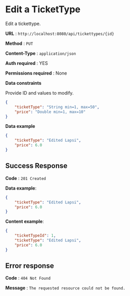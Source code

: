 # Edit a TicketType

Edit a tickettype.

**URL** : `http://localhost:8080/api/tickettypes/{id}`

**Method** : `PUT`

**Content-Type** : `application/json`

**Auth required** : YES

**Permissions required** : None 

**Data constraints**

Provide ID and values to modify.

```json
{
    "ticketType": "String min=1, max=50",
    "price": "Double min=1, max=10"
}
```

**Data example**

```json
{
    "ticketType": "Edited Lapsi",
    "price": 6.0
}
```

## Success Response

**Code** : `201 Created`

**Data example**:

```json
{
    "ticketType": "Edited Lapsi",
    "price": 6.0
}
```

**Content example**:

```json
{
    "ticketTypeId": 1,
    "ticketType": "Edited Lapsi",
    "price": 6.0
}
```

## Error response  

**Code** : `404 Not Found`  

**Message** : `The requested resource could not be found.`
